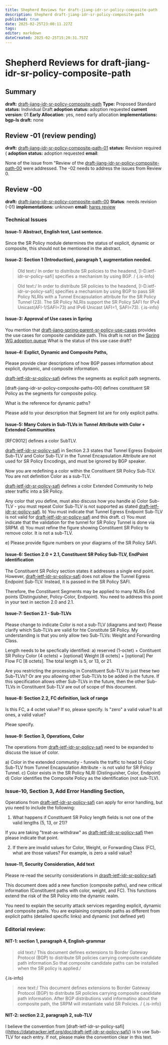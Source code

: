 ```yaml
---
title: Shepherd Reviews for draft-jiang-idr-sr-policy-composite-path
description: Shepherd draft-jiang-idr-sr-policy-composite-path
published: true
date: 2025-02-25T23:00:11.227Z
tags: 
editor: markdown
dateCreated: 2025-02-25T15:20:31.757Z
---
```


# Shepherd Reviews for draft-jiang-idr-sr-policy-composite-path


## Summary 
**draft:**  [draft-jiang-idr-sr-policy-composite-path](https://datatracker.ietf.org/doc/draft-jiang-idr-sr-policy-composite-path/)
**Type:** Proposed Standard 
**status:** Individual Draft 
**adoption status:** adoption requested 
**current version:** 01
**Early Allocation**: yes, need early allocation 
**implementations:**  
**bgp-ls draft:** none


## Review -01 (review pending) 
**draft:** [draft-jiang-idr-sr-policy-composite-path-01](https://datatracker.ietf.org/doc/html/draft-jiang-idr-sr-policy-composite-path-01) 
**status:** Revision required (
**adoption status:** adoption requested 
**email**: 

None of the issue from "Review of the [draft-jiang-idr-sr-policy-composite-path-00](https://datatracker.ietf.org/doc/html/draft-jiang-idr-sr-policy-composite-path-00) were addressed.  The -02 needs to address the issues from Review 0. 


## Review -00 
**draft:** [draft-jiang-idr-sr-policy-composite-path-00](https://datatracker.ietf.org/doc/html/draft-jiang-idr-sr-policy-composite-path-00)
**Status**: needs revision (-01) 
**implementations:** unknown 
**email:** [hares review](https://mailarchive.ietf.org/arch/msg/idr/z4e2595Boa7T7swXSKze8yQJIZ4/)


### Technical Issues 

#### Issue-1:  Abstract, English text, Last sentence. 

Since the SR Policy module determines the status of 
explicit, dynamic or composite, this should not be mentioned in 
the abstract. 
 

#### Issue-2: Section 1 (Introduction),  paragraph 1, augmentation needed. 

> Old text:/ In order to distribute SR policies to the headend,
>   [I-D.ietf-idr-sr-policy-safi] specifies a mechanism by using BGP. /
{.is-info}

  
> Old text:/ In order to distribute SR policies to the headend,
>   [I-D.ietf-idr-sr-policy-safi] specifies a mechanism by using BGP
>   to pass SR Policy NLRIs with a Tunnel Encapsulation attribute for 
>   the SR Policy Tunnel (23). The SR Policy NLRIs support the SR Policy SAFI 
>   for IPv4 Unicast(AFI-1/SAFI=73) and IPv6 Unicast (AFI=1, SAFI=73).
{.is-info}

  
#### Issue-3: Approval of Use cases in Spring 

You mention that [draft-jiang-spring-parent-sr-policy-use-cases](https://datatracker.ietf.org/doc/draft-jiang-spring-parent-sr-policy-use-cases/)
provides the use cases for composite candidate path. 
This draft is not on the [Spring WG adoption queue](https://wiki.ietf.org/group/spring)
What is the status of this use case draft? 

#### Issue-4: Explict, Dynamic and Composite Paths, 

Please provide clear descriptions of how BGP passes 
information about explicit, dynamic, and composite information.

[draft-ietf-idr-sr-policy-safi](https://datatracker.ietf.org/doc/draft-ietf-idr-sr-policy-safi/) defines the segments as explicit path segments. 

[draft-jiang-idr-sr-policy-composite-paths-00]
defines constituent SR Policy as the 
segments for composite policy. 

What is the reference for dynamic paths? 

Please add to your description that Segment list are for only explicit paths. 


#### Issue-5: Many Colors in Sub-TLVs in Tunnel Attribute with Color + Extended Communities 

[RFC9012] defines a color SubTLV. 

[draft-ietf-idr-sr-policy-safi](https://datatracker.ietf.org/doc/draft-ietf-idr-sr-policy-safi/) in Section 2.3 states that 
Tunnel Egress Endpoint Sub-TLV and Color Sub-TLV in the Tunnel 
Encapsulation Attribute are not used for SR Policy Encodings, 
and must be ignored by BGP speaker.

Now you are redefining a color within the Constituent SR Policy Sub-TLV. 
You are not definition Color as a sub-TLV. 
 
[draft-ietf-idr-sr-policy-safi](https://datatracker.ietf.org/doc/draft-ietf-idr-sr-policy-safi/) defines a color Extended Community 
to help steer traffic into a SR Policy. 

Any color that you define, must also discuss how you handle 
a) Color Sub-TLV - you must repeat Color Sub-TLV
is not supported as stated  [draft-ietf-idr-sr-policy-safi](https://datatracker.ietf.org/doc/draft-ietf-idr-sr-policy-safi/).
b) You must indicate that Tunnel Egress Endpoint Sub-TLV 
is not valid for [draft-ietf-idr-sr-policy-safi](https://datatracker.ietf.org/doc/draft-ietf-idr-sr-policy-safi/) and 
this draft. 
c) You must indicate that the validation for the tunnel for 
SR Policy Tunnel is done via SRPM. 
d) You must refine the figure showing Constituent SR Policy 
to remove color.  It is not a sub-TLV. 

e) Please provide figure numbers on your diagrams of the 
SR Policy SAFI. 


#### Issue-6: Section 2.0 + 2.1, Constituent SR Policy Sub-TLV, EndPoint identification 

The Constituent SR Policy section states it addresses a single 
end point. However, [draft-ietf-idr-sr-policy-safi](https://datatracker.ietf.org/doc/draft-ietf-idr-sr-policy-safi/)
does not allow the Tunnel Egress Endpoint Sub-TLV. 
Instead, it is passed in the SR Policy SAFI. 

Therefore, the Constituent Segments may be applied to many NLRIs
End points (Distinguisher, Policy-Color, Endpoint). 
You need to address this point in your text in section 2.0 and 2.1. 

#### Issue-7: Section 2.1 - Sub-TLVs

Please change to indicate Color is not a sub-TLV (diagrams and text)
Please clarify which Sub-TLVs are valid for hte Constitute SR Policy. 
My understanding is that you only allow two Sub-TLVs:
Weight and Forwarding Class. 

Length needs to be specfically identified:
a) reserved (1-octet) + Contituent SR Policy Color (4 octets) + 
[optional] Weight [8 octets] + [optional] Per Flow FC [8 octets]. 
The total length is 5, or 13, or 21.  

Are you restricting the processing in Constituent Sub-TLV 
to just these two Sub-TLVs? Or are you allowing other Sub-TLVs
to be added in the future.  If this specification allows other 
Sub-TLVs in the future, then the other Sub-TLVs in Constituent Sub-TLV
are out of scope of this document.    

#### Issue-8: Section 2.2, FC definition, lack of range

Is this FC, a 4 octet value?  If so, please specify. 
Is "zero" a valid value?  Is all ones, a valid value? 

Pleae specify. 

#### Issue-9: Section 3, Operations, Color 
The operations from [draft-ietf-idr-sr-policy-safi]((https://datatracker.ietf.org/doc/draft-ietf-idr-sr-policy-safi/)) need to be 
expanded to discuss the issue of color. 

a) Color in the extended community - funnels the traffic to head 
b) Color Sub-TLV from Tunnel Encapsulation Attribute - is not valid for SR Policy Tunnel. 
c) Color exists in the SR Policy NLRI (Distinguisher, Color, Endpoint)
d) Color identifies the Composite Policy as the identification (not sub-TLV). 


### Issue-10, Section 3, Add Error Handling Section, 

Operations from [draft-ietf-idr-sr-policy-safi]((https://datatracker.ietf.org/doc/draft-ietf-idr-sr-policy-safi/)) can apply for error handling, but 
you need to include the following:

1) What happens if Constituent SR Policy length fields is not one of the valid lengths (5, 13, or 21)? 

If you are taking "treat-as-withdraw" as [draft-ietf-idr-sr-policy-safi]((https://datatracker.ietf.org/doc/draft-ietf-idr-sr-policy-safi/))
then please indicate that point. 

2) If there are invalid values for Color, Weight, or Forwarding Class (FC),
what are those values?  For example, is zero a valid value? 

#### Issue-11, Security Consideration, Add text 

Please re-read the security considerations in [drasft-ietf-idr-sr-policy-safi]((https://datatracker.ietf.org/doc/draft-ietf-idr-sr-policy-safi/))

This document does add a new function (composite paths), and 
new critical information (Constituent paths with color, weight, and FC). 
This functions extend the risk of the SR Policy into the dynamic 
realm.  

You need to explain the security attack services regarding explicit, 
dynamic and composite paths.  You are explaining composite paths
as different from explicit paths (detailed specific links) and 
dynamic (not defined yet)  



### Editorial review: 

#### NIT-1:  section 1, paragraph 4, English-grammar
> 
> old text:/
>    This document defines extensions to Border Gateway Protocol (BGP) to
>    distribute SR policies carrying composite candidate path
>    information.So that composite candidate paths can be installed when
>    the SR policy is applied./
>    
{.is-info}

> new text:/
>    This document defines extensions to Border Gateway Protocol (BGP) to
>    distribute SR policies carrying composite candidate path
>    information. After BGP distributions valid informatino about the 
>    composite path, the SRPM will instantiate valid SR Policies. /
{.is-info}


#### NIT-2: section 2.2, paragraph 2, sub-TLV

I believe the convention from [draft-ietf-idr-sr-policy-safi]((https://datatracker.ietf.org/doc/draft-ietf-idr-sr-policy-safi/)
is to use Sub-TLV for each entry.  If not, please make the 
convention clear in this text. 





